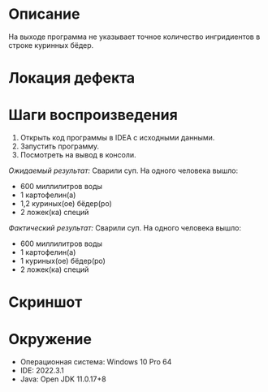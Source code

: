 # Описание
На выходе программа не указывает точное количество ингридиентов в строке куринных бёдер.

# Локация дефекта


# Шаги воспроизведения
1. Открыть код программы в IDEA с исходными данными.
2. Запустить программу.
3. Посмотреть на вывод в консоли.

_Ожидаемый результат:_ 
Сварили суп. На одного человека вышло:
* 600 миллилитров воды
* 1 картофелин(а)
* 1,2 куриных(ое) бёдер(ро)
* 2 ложек(ка) специй


_Фактический результат:_ 
Сварили суп. На одного человека вышло:
* 600 миллилитров воды
* 1 картофелин(а)
* 1 куриных(ое) бёдер(ро)
* 2 ложек(ка) специй

# Скриншот

# Окружение
* Операционная система: Windows 10 Pro 64
* IDE: 2022.3.1
* Java: Open JDK 11.0.17+8

